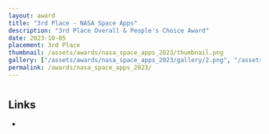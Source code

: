```yaml
---
layout: award
title: "3rd Place - NASA Space Apps"
description: "3rd Place Overall & People's Choice Award"
date: 2023-10-05
placement: 3rd Place
thumbnail: /assets/awards/nasa_space_apps_2023/thumbnail.png
gallery: ["/assets/awards/nasa_space_apps_2023/gallery/2.png", "/assets/awards/nasa_space_apps_2023/gallery/gallery.json", "/assets/awards/nasa_space_apps_2023/gallery/image.png"]
permalink: /awards/nasa_space_apps_2023/
---
```


#

## Links

-
